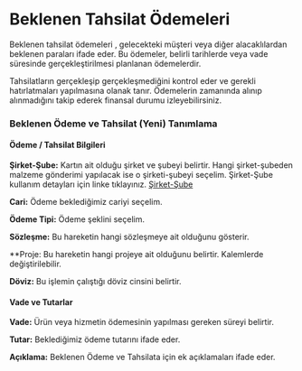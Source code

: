 
# Beklenen Tahsilat Ödemeleri 

Beklenen tahsilat ödemeleri , gelecekteki müşteri veya diğer alacaklılardan beklenen paraları ifade eder.
Bu ödemeler, belirli tarihlerde veya vade süresinde gerçekleştirilmesi planlanan ödemelerdir.

Tahsilatların gerçekleşip gerçekleşmediğini kontrol eder ve gerekli hatırlatmaları yapılmasına olanak tanır.
Ödemelerin zamanında alınıp alınmadığını takip ederek finansal durumu izleyebilirsiniz.

### Beklenen Ödeme ve Tahsilat (Yeni) Tanımlama

#### Ödeme / Tahsilat Bilgileri

**Şirket-Şube:** Kartın ait olduğu şirket ve şubeyi belirtir. Hangi şirket-şubeden malzeme gönderimi yapılacak ise o şirketi-şubeyi seçelim.
	Şirket-Şube kullanım detayları için linke tıklayınız. [Şirket-Şube](../TemelOzellikler/SirketSubeKart.md)

**Cari:** Ödeme beklediğimiz cariyi seçelim.

**Ödeme Tipi:** Ödeme şeklini seçelim.

**Sözleşme:** Bu hareketin hangi sözleşmeye ait olduğunu gösterir.

**Proje: Bu hareketin hangi projeye ait olduğunu belirtir. Kalemlerde değiştirilebilir.

**Döviz:** Bu işlemin çalıştığı döviz cinsini belirtir.

#### Vade ve Tutarlar

**Vade:** Ürün veya hizmetin ödemesinin yapılması gereken süreyi belirtir. 

**Tutar:** Beklediğimiz ödeme tutarını ifade eder.

**Açıklama:** Beklenen Ödeme ve Tahsilata için ek açıklamaları ifade eder.
